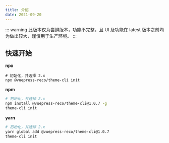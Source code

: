 ```yaml
---
title: 介绍
date: 2021-09-20
---
```


::: warning
此版本仅为尝鲜版本，功能不完整，且 UI 及功能在 latest 版本之前均为做出较大，谨慎用于生产环境。
:::

## 快速开始

**npx**

```
# 初始化，并选择 2.x
npx @vuepress-reco/theme-cli init
```

**npm**

```bash
# 初始化，并选择 2.x
npm install @vuepress-reco/theme-cli@1.0.7 -g
theme-cli init
```

**yarn**

```bash
# 初始化，并选择 2.x
yarn global add @vuepress-reco/theme-cli@1.0.7
theme-cli init
```